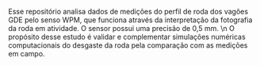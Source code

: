 Esse repositório analisa dados de medições do perfil de roda dos vagões GDE pelo senso WPM, que funciona através da interpretação da fotografia da roda em atividade. O sensor possui uma precisão de 0,5 mm. \n
O propósito desse estudo é validar e complementar simulações numéricas computacionais do desgaste da roda pela comparação com as medições em campo.
